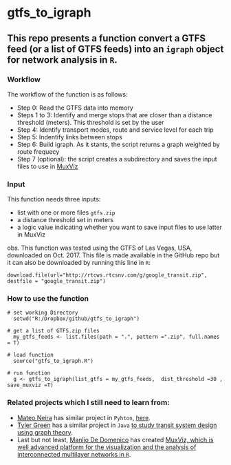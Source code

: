 # gtfs_to_igraph

## This repo presents a function convert a GTFS feed (or a list of GTFS feeds) into an `igraph` object for network analysis in `R`.


### Workflow
The workflow of the function is as follows:
 - Step 0: Read the GTFS data into memory
 - Steps 1 to 3: Identify and merge stops that are closer than a distance threshold (meters). This threshold is set by the user
 - Step 4: Identify transport modes, route and service level for each trip
 - Step 5: Indentify links between stops
 - Step 6: Build igraph. As it stants, the script returns a graph weighted by route frequecy
 - Step 7 (optional): the script creates a subdirectory and saves the input files to use in [MuxViz](https://github.com/manlius/muxViz)



### Input
This function needs three inputs: 
 - list with one or more files `gtfs.zip`
 - a distance threshold set in meters
 - a logic value indicating whether you want to save input files to use latter in MuxViz

obs. This function was tested using the GTFS of Las Vegas, USA, downloaded on Oct. 2017. This file is made available in the GitHub repo but it can also be downloaded by running this line in `R`: 

`download.file(url="http://rtcws.rtcsnv.com/g/google_transit.zip", destfile = "google_transit.zip")`


### How to use the function
```
# set working Directory
  setwd("R:/Dropbox/github/gtfs_to_igraph")

# get a list of GTFS.zip files
  my_gtfs_feeds <- list.files(path = ".", pattern =".zip", full.names = T)

# load function
  source("gtfs_to_igraph.R")

# run function
  g <- gtfs_to_igraph(list_gtfs = my_gtfs_feeds,  dist_threshold =30 , save_muxviz =T)
```


### Related projects which I still need to learn from:

  - [Mateo Neira](https://mateoneira.github.io/) has similar project in `Pyhton`, [here](https://mateoneira.github.io//transport_networks/).
 - [Tyler Green](http://www.tyleragreen.com/) has a similar project in `Java` [to study transit system design using graph theory](https://github.com/tyleragreen/gtfs-graph).
 - Last but not least, [Manlio De Domenico](http://deim.urv.cat/~manlio.dedomenico/index.php) has created [MuxViz, which is well advanced platform for the visualization and the analysis of interconnected multilayer networks in `R`](https://github.com/manlius/muxViz).
